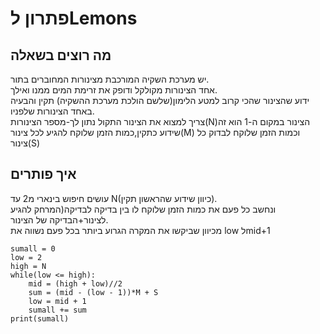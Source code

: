 # פתרון לLemons
## מה רוצים בשאלה
יש מערכת השקיה המורכבת מצינורות המחוברים בתור.\
אחד הצינורות מקולקל ודופק את זרימת המים ממנו ואילך.\
ידוע שהצינור שהכי קרוב למטע הלימון(שלשם הולכת מערכת ההשקיה) תקין והבעיה באחד הצינורות שלפניו.\
צריך למצוא את הצינור התקול
נתון לך-מספר הצינורות(N)הצינור במקום ה-1 הוא זה שידוע כתקין,כמות הזמן שלוקח להגיע לכל צינור(M) וכמות הזמן שלוקח לבדוק כל צינור(S)
## איך פותרים
עושים חיפוש בינארי מ2 עד N(כיוון שידוע שהראשון תקין).\
ונחשב כל פעם את כמות הזמן שלוקח לו בין בדיקה לבדיקה(המרחק להגיע לצינור+הבדיקה של הצינור.\
מכיוון שביקשו את המקרה הגרוע ביותר בכל פעם נשווה את low לmid+1
```
sumall = 0
low = 2
high = N
while(low <= high):
    mid = (high + low)//2
    sum = (mid - (low - 1))*M + S
    low = mid + 1
    sumall += sum
print(sumall)
```
